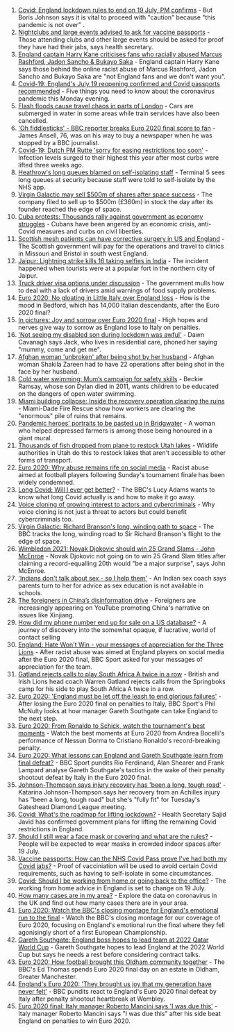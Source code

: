 1. [Covid: England lockdown rules to end on 19 July, PM confirms](https://www.bbc.co.uk/news/uk-57809691) - But Boris Johnson says it is vital to proceed with "caution" because "this pandemic is not over" .
2. [Nightclubs and large events advised to ask for vaccine passports](https://www.bbc.co.uk/news/business-57811067) - Those attending clubs and other large events should be asked for proof they have had their jabs, says health secretary.
3. [England captain Harry Kane criticises fans who racially abused Marcus Rashford, Jadon Sancho & Bukayo Saka](https://www.bbc.co.uk/sport/football/57813679) - England captain Harry Kane says those behind the online racist abuse of Marcus Rashford, Jadon Sancho and Bukayo Saka are "not England fans and we don't want you".
4. [Covid-19: England's July 19 reopening confirmed and Covid passports recommended](https://www.bbc.co.uk/news/uk-57809399) - Five things you need to know about the coronavirus pandemic this Monday evening.
5. [Flash floods cause travel chaos in parts of London](https://www.bbc.co.uk/news/uk-england-london-57805391) - Cars are submerged in water in some areas while train services have also been cancelled.
6. ['Oh fiddlesticks' - BBC reporter breaks Euro 2020 final score to fan](https://www.bbc.co.uk/news/uk-england-nottinghamshire-57810379) - James Ansell, 76, was on his way to buy a newspaper when he was stopped by a BBC journalist.
7. [Covid-19: Dutch PM Rutte 'sorry for easing restrictions too soon'](https://www.bbc.co.uk/news/world-europe-57811538) - Infection levels surged to their highest this year after most curbs were lifted three weeks ago.
8. [Heathrow's long queues blamed on self-isolating staff](https://www.bbc.co.uk/news/business-57804447) - Terminal 5 sees long queues at security because staff were told to self-isolate by the NHS app.
9. [Virgin Galactic may sell $500m of shares after space success](https://www.bbc.co.uk/news/business-57810029) - The company filed to sell up to $500m (£360m) in stock the day after its founder reached the edge of space.
10. [Cuba protests: Thousands rally against government as economy struggles](https://www.bbc.co.uk/news/world-latin-america-57799852) - Cubans have been angered by an economic crisis, anti-Covid measures and curbs on civil liberties.
11. [Scottish mesh patients can have corrective surgery in US and England](https://www.bbc.co.uk/news/uk-scotland-57806904) - The Scottish government will pay for the operations and travel to clinics in Missouri and Bristol in south west England.
12. [Jaipur: Lightning strike kills 16 taking selfies in India](https://www.bbc.co.uk/news/world-asia-india-57801398) - The incident happened when tourists were at a popular fort in the northern city of Jaipur.
13. [Truck driver visa options under discussion](https://www.bbc.co.uk/news/business-57782920) - The government mulls how to deal with a lack of drivers amid warnings of food supply problems.
14. [Euro 2020: No gloating in Little Italy over England loss](https://www.bbc.co.uk/news/uk-england-beds-bucks-herts-57783715) - How is the mood in Bedford, which has 14,000 Italian descendants, after the Euro 2020 final?
15. [In pictures: Joy and sorrow over Euro 2020 final](https://www.bbc.co.uk/news/in-pictures-57796519) - High hopes and nerves give way to sorrow as England lose to Italy on penalties.
16. ['Not seeing my disabled son during lockdown was awful'](https://www.bbc.co.uk/news/uk-wales-57782572) - Dawn Cavanagh says Jack, who lives in residential care, phoned her saying "mummy, come and get me".
17. [Afghan woman 'unbroken' after being shot by her husband](https://www.bbc.co.uk/news/world-asia-57779841) - Afghan woman Shakila Zareen had to have 22 operations after being shot in the face by her husband.
18. [Cold water swimming: Mum’s campaign for safety skills](https://www.bbc.co.uk/news/uk-57777429) - Beckie Ramsay, whose son Dylan died in 2011, wants children to be educated on the dangers of open water swimming.
19. [Miami building collapse: Inside the recovery operation clearing the ruins](https://www.bbc.co.uk/news/world-us-canada-57795441) - Miami-Dade Fire Rescue show how workers are clearing the "enormous" pile of ruins that remains.
20. [Pandemic heroes' portraits to be pasted up in Bridgwater](https://www.bbc.co.uk/news/uk-england-somerset-57788657) - A woman who helped depressed farmers is among those being honoured in a giant mural.
21. [Thousands of fish dropped from plane to restock Utah lakes](https://www.bbc.co.uk/news/world-us-canada-57793082) - Wildlife authorities in Utah do this to restock lakes that aren't accessible to other forms of transport.
22. [Euro 2020: Why abuse remains rife on social media](https://www.bbc.co.uk/news/technology-57803940) - Racist abuse aimed at football players following Sunday's tournament finale has been widely condemned.
23. [Long Covid: Will I ever get better?](https://www.bbc.co.uk/news/uk-scotland-57693637) - The BBC's Lucy Adams wants to know what long Covid actually is and how to make it go away.
24. [Voice cloning of growing interest to actors and cybercriminals](https://www.bbc.co.uk/news/business-57761873) - Why voice cloning is not just a threat to actors but could benefit cybercriminals too.
25. [Virgin Galactic: Richard Branson's long, winding path to space](https://www.bbc.co.uk/news/science-environment-57798167) - The BBC tracks the long, winding road to Sir Richard Branson's flight to the edge of space.
26. [Wimbledon 2021: Novak Djokovic should win 25 Grand Slams - John McEnroe](https://www.bbc.co.uk/sport/tennis/57768307) - Novak Djokovic not going on to win 25 Grand Slam titles after claiming a record-equalling 20th would "be a major surprise", says John McEnroe.
27. ['Indians don't talk about sex - so I help them'](https://www.bbc.co.uk/news/stories-56838660) - An Indian sex coach says parents turn to her for advice as sex education is not available in schools.
28. [The foreigners in China’s disinformation drive](https://www.bbc.co.uk/news/world-asia-china-57780023) - Foreigners are increasingly appearing on YouTube promoting China's narrative on issues like Xinjiang.
29. [How did my phone number end up for sale on a US database?](https://www.bbc.co.uk/news/technology-57443597) - A journey of discovery into the somewhat opaque, if lucrative, world of contact selling
30. [England: Hate Won't Win - your messages of appreciation for the Three Lions](https://www.bbc.co.uk/sport/football/57808570) - After racist abuse was aimed at England players on social media after the Euro 2020 final, BBC Sport asked for your messages of appreciation for the team.
31. [Gatland rejects calls to play South Africa A twice in a row](https://www.bbc.co.uk/sport/rugby-union/57810953) - British and Irish Lions head coach Warren Gatland rejects calls from the Springboks camp for his side to play South Africa A twice in a row.
32. [Euro 2020: 'England must be let off the leash to end glorious failures'](https://www.bbc.co.uk/sport/football/57807877) - After losing the Euro 2020 final on penalties to Italy, BBC Sport's Phil McNulty looks at how manager Gareth Southgate can take England to the next step.
33. [Euro 2020: From Ronaldo to Schick, watch the tournament's best moments](https://www.bbc.co.uk/sport/av/football/57806953) - Watch the best moments at Euro 2020 from Andrea Bocelli's performance of Nessun Dorma to Cristiano Ronaldo's record-breaking penalty.
34. [Euro 2020: What lessons can England and Gareth Southgate learn from final defeat?](https://www.bbc.co.uk/sport/av/football/57800781) - BBC Sport pundits Rio Ferdinand, Alan Shearer and Frank Lampard analyse Gareth Southgate's tactics in the wake of their penalty shootout defeat by Italy in the Euro 2020 final.
35. [Johnson-Thompson says injury recovery has 'been a long, tough road'](https://www.bbc.co.uk/sport/athletics/57809989) - Katarina Johnson-Thompson says her recovery from an Achilles injury has "been a long, tough road" but she's "fully fit" for Tuesday's Gateshead Diamond League meeting.
36. [Covid: What's the roadmap for lifting lockdown?](https://www.bbc.co.uk/news/explainers-52530518) - Health Secretary Sajid Javid has confirmed government plans for lifting the remaining Covid restrictions in England.
37. [Should I still wear a face mask or covering and what are the rules?](https://www.bbc.co.uk/news/health-51205344) - People will be expected to wear masks in crowded indoor spaces after 19 July.
38. [Vaccine passports: How can the NHS Covid Pass prove I've had both my Covid jabs?](https://www.bbc.co.uk/news/explainers-55718553) - Proof of vacciniation will be used to avoid certain Covid requirements, such as having to self-isolate in some circumstances.
39. [Covid: Should I be working from home or going back to the office?](https://www.bbc.co.uk/news/business-52567567) - The working from home advice in England is set to change on 19 July.
40. [How many cases are in my area?](https://www.bbc.co.uk/news/uk-51768274) - Explore the data on coronavirus in the UK and find out how many cases there are in your area.
41. [Euro 2020: Watch the BBC's closing montage for England's emotional run to the final](https://www.bbc.co.uk/sport/av/football/57805083) - Watch the BBC's closing montage for our coverage of Euro 2020, focusing on England's emotional run the final where they fell agonisingly short of a first European Championship.
42. [Gareth Southgate: England boss hopes to lead team at 2022 Qatar World Cup](https://www.bbc.co.uk/sport/football/57802291) - Gareth Southgate hopes to lead England at the 2022 World Cup but says he needs a rest before considering contract talks.
43. [Euro 2020: How football brought this Oldham community together](https://www.bbc.co.uk/news/uk-england-57802604) - The BBC's Ed Thomas spends Euro 2020 final day on an estate in Oldham, Greater Manchester.
44. [England's Euro 2020: 'They brought us joy that my generation have never felt'](https://www.bbc.co.uk/sport/football/57800201) - BBC pundits react to England's Euro 2020 final defeat by Italy after penalty shootout heartbreak at Wembley.
45. [Euro 2020 final: Italy manager Roberto Mancini says 'I was due this'](https://www.bbc.co.uk/sport/football/57800386) - Italy manager Roberto Mancini says "I was due this" after his side beat England on penalties to win Euro 2020.
